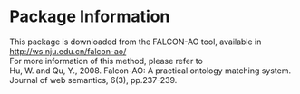 # Package Information

This package is downloaded from the FALCON-AO tool, available in <br> http://ws.nju.edu.cn/falcon-ao/
<br> For more information of this method, please refer to <br>
Hu, W. and Qu, Y., 2008. Falcon-AO: A practical ontology matching system. Journal of web semantics, 6(3), pp.237-239.

